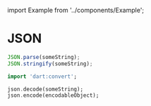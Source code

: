 import Example from '../components/Example';

# JSON

<Example reactnative>

```js
JSON.parse(someString);
JSON.stringify(someString);
```

</Example>

<Example flutter>

```dart
import 'dart:convert';

json.decode(someString);
json.encode(encodableObject);
```

</Example>
